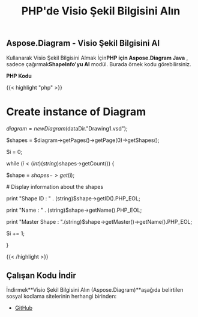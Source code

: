 ﻿---
title: PHP'de Visio Şekil Bilgisini Alın
type: docs
weight: 70
url: /tr/java/retrieve-visio-shape-information-in-php/
---
## **Aspose.Diagram - Visio Şekil Bilgisini Al**
 Kullanarak Visio Şekil Bilgisini Almak İçin**PHP için Aspose.Diagram Java** , sadece çağırmak**ShapeInfo'yu Al** modül. Burada örnek kodu görebilirsiniz.

**PHP Kodu**

{{< highlight "php" >}}

 # Create instance of Diagram

$diagram = new Diagram($dataDir."Drawing1.vsd");

$shapes = $diagram->getPages()->getPage(0)->getShapes();

$i = 0;

while ($i<(int)(string)$shapes->getCount()) {

$shape = $shapes->get($i);

\# Display information about the shapes

print "Shape ID : " . (string)$shape->getID().PHP_EOL;

print "Name : " . (string)$shape->getName().PHP_EOL;

print "Master Shape : ".(string)$shape->getMaster()->getName().PHP_EOL;

$i += 1;

}

{{< /highlight >}}
## **Çalışan Kodu İndir**
 İndirmek**Visio Şekil Bilgisini Alın (Aspose.Diagram)**aşağıda belirtilen sosyal kodlama sitelerinin herhangi birinden:

- [GitHub](https://github.com/asposediagram/Aspose.Diagram-for-Java/blob/master/Plugins/Aspose_Diagram_Java_for_PHP/src/aspose/diagram/WorkingwithShapes/GetShapeInfo.php)
